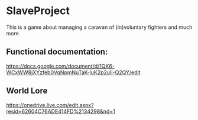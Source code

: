 # SlaveProject

This is a game about managing a caravan of (in)voluntary fighters and much more.

## Functional documentation:
https://docs.google.com/document/d/1QK6-WCxWW8jXYzfeb0VqNpmNuTaK-luK2p2uIi-Q2QY/edit

## World Lore
https://onedrive.live.com/edit.aspx?resid=62604C76ADE414FD%2134298&nd=1
